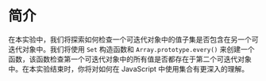 # 简介

在本实验中，我们将探索如何检查一个可迭代对象中的值子集是否包含在另一个可迭代对象中。我们将使用 `Set` 构造函数和 `Array.prototype.every()` 来创建一个函数，该函数检查第一个可迭代对象中的所有值是否都存在于第二个可迭代对象中。在本实验结束时，你将对如何在 JavaScript 中使用集合有更深入的理解。
